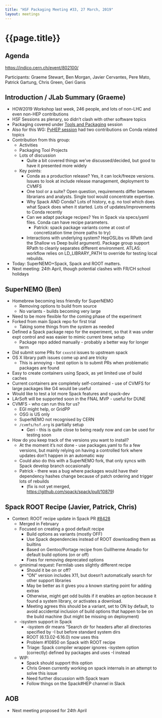 ```yaml
---
title: "HSF Packaging Meeting #33, 27 March, 2019"
layout: meetings
---
```


# {{page.title}}

## Agenda
[<span class="underline">https://indico.cern.ch/event/802100/</span>](https://indico.cern.ch/event/802100/)

Participants: Graeme Stewart, Ben Morgan, Javier Cervantes, Pere Mato,
Patrick Gartung, Chris Green, Geri Ganis

## Introduction / JLab Summary (Graeme)
  - HOW2019 Workshop last week, 246 people, and lots of non-LHC and
    even non-HEP contributions
  - HSF Sessions as plenary, so didn’t clash with other software
    topics
  - Packaging covered under
    [Tools and Packaging](https://indico.cern.ch/event/759388/timetable/?view=standard#b-318083-hsf-parallel-software)
    session
  - Also for this WG: [PyHEP session](https://indico.cern.ch/event/759388/timetable/?view=standard#b-318084-hsf-parallel-pyhep) had two contributions on Conda
    related topics
  - Contribution from this group:
      - Activities
      - Packaging Tool Projects
      - Lots of discussion
          - Quite a bit covered things we’ve discussed/decided, but
            good to have it presented more widely
      - Key points:
          - Conda as a production release? Yes, it can lock/freeze
            versions. Issues to look at include release management,
            deployment to CVMFS
          - One tool or a suite? Open question, requirements differ
            between librarians and analysts. Single tool would
            concentrate expertise.
          - Why Spack AND Conda? Lots of history, e.g. no tool which
            does what Spack does when it started. Lots of
            updates/improvements to Conda recently
          - Can we adapt package recipes? Yes in Spack via specs/yaml
            files. Conda can have recipe parameters.
              - Patrick: spack package variants come at cost of
                concretization time (more paths to try)
          - Interactions with underlying system? HepOSLibs vs RPath
            (and the Shallow vs Deep build argument). Package group
            support RPath to cleanly separates different environment.
            ATLAS: workflow relies on LD\_LIBRARY\_PATH to override
            for testing local rebuilds.
  - Today: SuperNEMO+Spack, Spack and ROOT matters.
  - Next meeting: 24th April, though potential clashes with FR/CH
    school holidays

## SuperNEMO (Ben)
  - Homebrew becoming less friendly for SuperNEMO
      - Removing options to build from source
      - No variants - builds becoming very large
  - Need to be more flexible for the coming phase of the experiment
  - Forked from main Spack repo for first trial
      - Taking some things from the system as needed
  - Defined a Spack package repo for the experiment, so that it was
    under expt control and was easier to mimic current brew setup
      - Package repo added manually - probably a better way for longer
        term
  - Did submit some PRs for `cxxstd` issues to upstream spack
  - OS X library path issues come up and are tricky
      - This is annoying - best option is to submit PRs when
        problematic packages are found
  - Easy to create containers using Spack, as yet limited use of build
    caches
  - Current containers are completely self-contained - use of CVMFS
    for large packages like G4 would be useful
  - Would like to test a lot more Spack features and spack-dev
  - LArSoft will be supported soon in the FNAL MVP - useful for DUNE
  - CVMFS - who can run this for us?
      - EGI might help, or GridPP
      - OSG is US only
      - SuperNEMO not recognised by CERN
      - `/cvmfs/hsf.org` is partially setup
          - Geri - this is quite close to being ready now and can be
            used for testing soon
  - How do you keep track of the versions you want to install?
      - At the moment it’s not done - use packages.yaml to fix a few
        versions, but mainly relying on having a controlled fork where
        updates don’t happen in an automatic way
      - Could also do this with a SuperNEMO fork, that only syncs with
        Spack develop branch occasionally
      - Patrick - there was a bug where packages would have their
        dependency hashes change because of patch ordering and trigger
        lots of rebuilds
          - (fix is not yet merged,
            <https://github.com/spack/spack/pull/10879>)

## Spack ROOT Recipe (Javier, Patrick, Chris)
  - Context: ROOT recipe update in Spack PR [\#8428](https://github.com/spack/spack/pull/10879)
      - Merged in February
      - Focused on creating a good default recipe
          - Build options as variants (mostly OFF)
          - Use Spack dependencies instead of ROOT downloading them as
            builtins
          - Based on Gentoo/Portage recipe from Guillherme Amadio for
            default build options (on or off)
          - Fixes for removing deprecated options
      - gminimal request: Fermilab uses slightly different recipe
          - Should it be on or off?
          - “ON” version includes X11, but doesn’t automatically
            search for other support libraries
          - May be better as it gives you a known starting point for
            adding extras
          - Otherwise, might get odd builds if it enables an option
            because it found a system library, or activates a
            download.
          - Meeting agrees this should be a variant, set to ON by
            default, to avoid accidental inclusion of build options
            that happen to be on the build machine (but might be missing on
            deployment)
      - \-isystem support in Spack
          - \-isystem dir means “Search dir for headers after all
            directories specified by -I but before standard system
            dirs
          - ROOT (6.13.02-6.16.0) now uses this
          - Problem \#10850 on Spack with ROOT recipe
          - Triage: Spack compiler wrapper ignores -isystem option
            (correctly) defined by packages and uses -I instead
      - WIP:
          - Spack should support this option
          - Chris Green currently working on spack internals in an
            attempt to solve this issue
          - Need further discussion with Spack team
          - Follow things on the Spack\#HEP channel in Slack

## AOB
  - Next meeting proposed for 24th April
